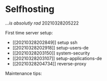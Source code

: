 # Selfhosting
*...is absolutly rad* 20210328205222

First time server setup:
- [[20210328202849]] setup ssh
- [[20210328202918]] setup-users-de
- [[20210328203150]] system-security
- [[20210328203107]] setup-applications-de
- [[20210328204734]] reverse-proxy

Maintenance tips: